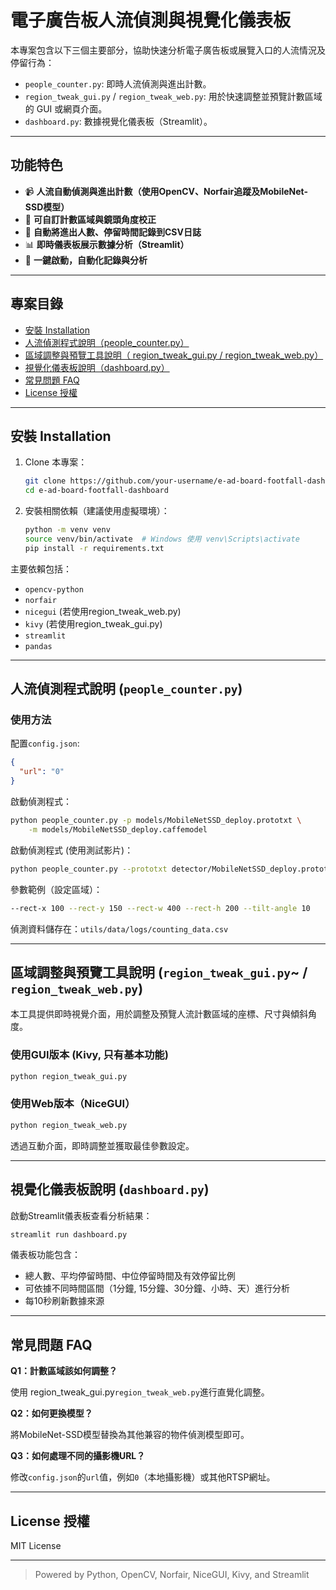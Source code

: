 # 電子廣告板人流偵測與視覺化儀表板

本專案包含以下三個主要部分，協助快速分析電子廣告板或展覽入口的人流情況及停留行為：

* `people_counter.py`: 即時人流偵測與進出計數。
* `region_tweak_gui.py` / `region_tweak_web.py`: 用於快速調整並預覽計數區域的 GUI 或網頁介面。
* `dashboard.py`: 數據視覺化儀表板（Streamlit）。

---

## 功能特色

* 📹 **人流自動偵測與進出計數（使用OpenCV、Norfair追蹤及MobileNet-SSD模型）**
* 🎯 **可自訂計數區域與鏡頭角度校正**
* 📝 **自動將進出人數、停留時間記錄到CSV日誌**
* 📊 **即時儀表板展示數據分析（Streamlit）**
* 🚦 **一鍵啟動，自動化記錄與分析**

---

## 專案目錄

* [安裝 Installation](#安裝-installation)
* [人流偵測程式說明（people\_counter.py）](#人流偵測程式說明-people_counterpy)
* [區域調整與預覽工具說明（ region\_tweak\_gui.py  / region\_tweak\_web.py）](#區域調整與預覽工具說明-region_tweak)
* [視覺化儀表板說明（dashboard.py）](#視覺化儀表板說明-dashboardpy)
* [常見問題 FAQ](#常見問題-faq)
* [License 授權](#license-授權)

---

## 安裝 Installation

1. Clone 本專案：

   ```bash
   git clone https://github.com/your-username/e-ad-board-footfall-dashboard.git
   cd e-ad-board-footfall-dashboard
   ```

2. 安裝相關依賴（建議使用虛擬環境）：

   ```bash
   python -m venv venv
   source venv/bin/activate  # Windows 使用 venv\Scripts\activate
   pip install -r requirements.txt
   ```

主要依賴包括：

* `opencv-python`
* `norfair`
* `nicegui` (若使用region\_tweak\_web.py)
* `kivy` (若使用region\_tweak\_gui.py)
* `streamlit`
* `pandas`

---

## 人流偵測程式說明 (`people_counter.py`)

### 使用方法

配置`config.json`:

```json
{
  "url": "0"
}
```

啟動偵測程式：

```bash
python people_counter.py -p models/MobileNetSSD_deploy.prototxt \
    -m models/MobileNetSSD_deploy.caffemodel
```

啟動偵測程式 (使用測試影片)：

```bash
python people_counter.py --prototxt detector/MobileNetSSD_deploy.prototxt --model detector/MobileNetSSD_deploy.caffemodel --input utils/data/tests/test_1.mp4
```

參數範例（設定區域）：

```bash
--rect-x 100 --rect-y 150 --rect-w 400 --rect-h 200 --tilt-angle 10
```

偵測資料儲存在：`utils/data/logs/counting_data.csv`

---

## 區域調整與預覽工具說明 (`region_tweak_gui.py`~ / `region_tweak_web.py`)

本工具提供即時視覺介面，用於調整及預覽人流計數區域的座標、尺寸與傾斜角度。

### 使用GUI版本 (Kivy, 只有基本功能)

```bash
python region_tweak_gui.py
```

### 使用Web版本（NiceGUI）

```bash
python region_tweak_web.py
```

透過互動介面，即時調整並獲取最佳參數設定。

---

## 視覺化儀表板說明 (`dashboard.py`)

啟動Streamlit儀表板查看分析結果：

```bash
streamlit run dashboard.py
```

儀表板功能包含：

* 總人數、平均停留時間、中位停留時間及有效停留比例
* 可依據不同時間區間（1分鐘, 15分鐘、30分鐘、小時、天）進行分析
* 每10秒刷新數據來源

---

## 常見問題 FAQ

**Q1：計數區域該如何調整？**

使用 region_tweak_gui.py`region_tweak_web.py`進行直覺化調整。

**Q2：如何更換模型？**

將MobileNet-SSD模型替換為其他兼容的物件偵測模型即可。

**Q3：如何處理不同的攝影機URL？**

修改`config.json`的`url`值，例如`0`（本地攝影機）或其他RTSP網址。

---

## License 授權

MIT License

---

> Powered by Python, OpenCV, Norfair, NiceGUI, Kivy, and Streamlit
